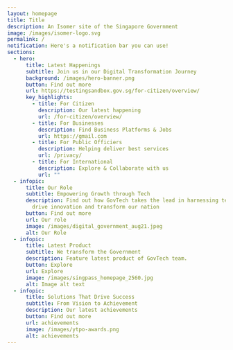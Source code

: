 ```yaml
---
layout: homepage
title: Title
description: An Isomer site of the Singapore Government
image: /images/isomer-logo.svg
permalink: /
notification: Here's a notification bar you can use!
sections:
  - hero:
      title: Latest Happenings
      subtitle: Join us in our Digital Transformation Journey
      background: /images/hero-banner.png
      button: Find out more
      url: https://testingsandbox.gov.sg/for-citizen/overview/
      key_highlights:
        - title: For Citizen
          description: Our latest happening
          url: /for-citizen/overview/
        - title: For Businesses
          description: Find Business Platforms & Jobs
          url: https://gmail.com
        - title: For Public Officiers
          description: Helping deliver best services
          url: /privacy/
        - title: For International
          description: Explore & Collaborate with us
          url: ""
  - infopic:
      title: Our Role
      subtitle: Empowering Growth through Tech
      description: Find out how GovTech takes the lead in harnessing technology to
        drive innovation and transform our nation
      button: Find out more
      url: Our role
      image: /images/digital_government_aug21.jpeg
      alt: Our Role
  - infopic:
      title: Latest Product
      subtitle: We transform the Government
      description: Feature latest product of GovTech team.
      button: Explore
      url: Explore
      image: /images/singpass_homepage_2560.jpg
      alt: Image alt text
  - infopic:
      title: Solutions That Drive Success
      subtitle: From Vision to Achievement
      description: Our latest achievements
      button: Find out more
      url: achievements
      image: /images/ytpo-awards.png
      alt: achievements
---
```

